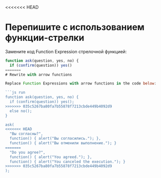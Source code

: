 
<<<<<<< HEAD
# Перепишите с использованием функции-стрелки

Замените код Function Expression стрелочной функцией:

```js run
function ask(question, yes, no) {
  if (confirm(question)) yes()
=======
# Rewrite with arrow functions

Replace Function Expressions with arrow functions in the code below:

```js run
function ask(question, yes, no) {
  if (confirm(question)) yes();
>>>>>>> 035c5267ba80fa7b55878f7213cbde449b4092d9
  else no();
}

ask(
<<<<<<< HEAD
  "Вы согласны?",
  function() { alert("Вы согласились."); },
  function() { alert("Вы отменили выполнение."); }
=======
  "Do you agree?",
  function() { alert("You agreed."); },
  function() { alert("You canceled the execution."); }
>>>>>>> 035c5267ba80fa7b55878f7213cbde449b4092d9
);
```
